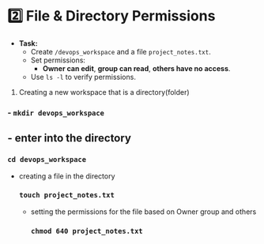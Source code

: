 # **2️⃣ File & Directory Permissions**

- **Task:**
  - Create `/devops_workspace` and a file `project_notes.txt`.
  - Set permissions:
    - **Owner can edit**, **group can read**, **others have no access**.
  - Use `ls -l` to verify permissions.

1. Creating a new workspace that is a directory(folder)

### - `mkdir devops_workspace`

## - enter into the directory

### `cd devops_workspace`

- creating a file in the directory
  ### `touch project_notes.txt`
  - setting the permissions for the file based on Owner group and others
    ### `chmod 640 project_notes.txt`
